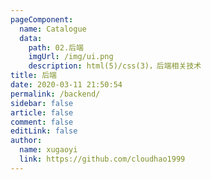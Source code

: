 ```yaml
---
pageComponent:
  name: Catalogue
  data:
    path: 02.后端
    imgUrl: /img/ui.png
    description: html(5)/css(3)，后端相关技术
title: 后端
date: 2020-03-11 21:50:54
permalink: /backend/
sidebar: false
article: false
comment: false
editLink: false
author:
  name: xugaoyi
  link: https://github.com/cloudhao1999
---
```

